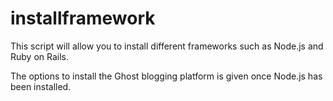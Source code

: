 installframework
================

This script will allow you to install different frameworks such as Node.js and Ruby on Rails. 

The options to install the Ghost blogging platform is given once Node.js has been installed. 
